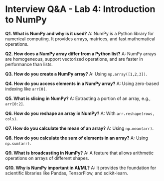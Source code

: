 # Interview Q&A - Lab 4: Introduction to NumPy

**Q1. What is NumPy and why is it used?**
A: NumPy is a Python library for numerical computing. It provides arrays, matrices, and fast mathematical operations.

**Q2. How does a NumPy array differ from a Python list?**
A: NumPy arrays are homogeneous, support vectorized operations, and are faster in performance than lists.

**Q3. How do you create a NumPy array?**
A: Using `np.array([1,2,3])`.

**Q4. How do you access elements in a NumPy array?**
A: Using zero-based indexing like `arr[0]`.

**Q5. What is slicing in NumPy?**
A: Extracting a portion of an array, e.g., `arr[0:2]`.

**Q6. How do you reshape an array in NumPy?**
A: With `arr.reshape(rows, cols)`.

**Q7. How do you calculate the mean of an array?**
A: Using `np.mean(arr)`.

**Q8. How do you calculate the sum of elements in an array?**
A: Using `np.sum(arr)`.

**Q9. What is broadcasting in NumPy?**
A: A feature that allows arithmetic operations on arrays of different shapes.

**Q10. Why is NumPy important in AI/ML?**
A: It provides the foundation for scientific libraries like Pandas, TensorFlow, and scikit-learn.
